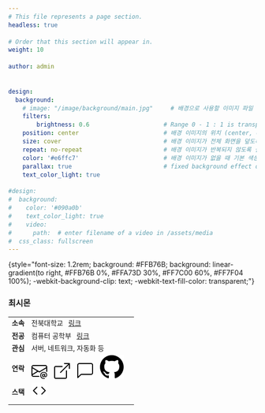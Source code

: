 ```yaml
---
# This file represents a page section.
headless: true

# Order that this section will appear in.
weight: 10

author: admin


design:
  background:
    # image: "/image/background/main.jpg"     # 배경으로 사용할 이미지 파일 경로
    filters:
        brightness: 0.6                     # Range 0 - 1 : 1 is transparent and 0 is opaque
    position: center                        # 배경 이미지의 위치 (center, contain, actual)
    size: cover                             # 배경 이미지가 전체 화면을 덮도록 설정
    repeat: no-repeat                       # 배경 이미지가 반복되지 않도록 설정
    color: '#e6ffc7'                        # 배경 이미지가 없을 때 기본 색상
    parallax: true                          # fixed background effect on desktop
    text_color_light: true                  

#design:
#  background:
#    color: '#090a0b'
#    text_color_light: true
#    video:
#      path:  # enter filename of a video in /assets/media
#  css_class: fullscreen
---
```


{style="font-size: 1.2rem; background: #FFB76B; background: linear-gradient(to right, #FFB76B 0%, #FFA73D 30%, #FF7C00 60%, #FF7F04 100%); -webkit-background-clip: text; -webkit-text-fill-color: transparent;"}

### 최시몬
||||
|--|--|--|
|**소속**|전북대학교 &ensp;[링크](https://www.jbnu.ac.kr/kor/)|
|**전공**|컴퓨터 공학부 &ensp;[링크](https://csai.jbnu.ac.kr/csai/index.do)|
|**관심**|서버, 네트워크, 자동화 등|
|**연락**|[![](/assets/media/icons/envelope-at.svg)](mailto:nodove@nodove.com) &ensp; [![](/assets/media/icons/box-arrow-up-right.svg)](nodove.com) &ensp; [![](/assets/media/icons/chat-left.svg)](chat.career-block.com?receiver=nodove) &ensp; [![](/assets/media/icons/iconmonstr-github-1.svg)](https://choisimo.github.com)|
|**스택**|[![](/assets/media/icons/code.svg)]()|
||
